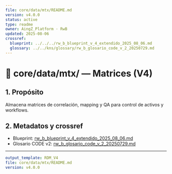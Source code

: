```yaml
---
file: core/data/mtx/README.md
version: v4.0.0
status: active
type: readme
owner: AingZ_Platform · RwB
updated: 2025-08-06
crossref:
  blueprint: ../../../rw_b_blueprint_v_4_extendido_2025_08_06.md
  glossary: ../../kns/glossary/rw_b_glosario_code_v_2_20250729.md
---
```


# 🧮 core/data/mtx/ — Matrices (V4)

## 1. Propósito
Almacena matrices de correlación, mapping y QA para control de activos y workflows.

## 2. Metadatos y crossref
- Blueprint: [rw_b_blueprint_v_4_extendido_2025_08_06.md](../../../rw_b_blueprint_v_4_extendido_2025_08_06.md)
- Glosario CODE v2: [rw_b_glosario_code_v_2_20250729.md](../../kns/glossary/rw_b_glosario_code_v_2_20250729.md)

---

```yaml
output_template: RDM_V4
file: core/data/mtx/README.md
version: v4.0.0
```
